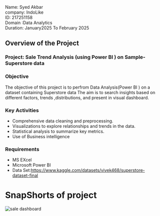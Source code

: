 Name: Syed Akbar <br>
company: IndoLike <br>
ID: 217251158 <br>
Domain :Data Analytics <br>
Duration: January2025 To February 2025 <br>

## Overview of the Project 
### Project: Sale Trend Analysis (using Power BI ) on Sample-Superstore data 
### Objective 
The objective of this project is to perfrom  Data Analysis(Power BI ) on a dataset containing Superstore data 
The aim is to search insights based on different factors, trends ,distributions, and present in visual dashboard. <br>

### Key Activities
* Comprehensive data cleaning and preprocessing.
* Visualizations to explore relationships and trends in the data.
* Statistical analysis to summarize key metrics.
* Use of Business intelligence

###  Requirements
* MS EXcel
* Microsoft Power BI
* Data Set:https://www.kaggle.com/datasets/vivek468/superstore-dataset-final

# SnapShorts of project 
![sale dashboard](https://github.com/user-attachments/assets/29005fa4-5bac-4122-8b6e-d208337066cd)
